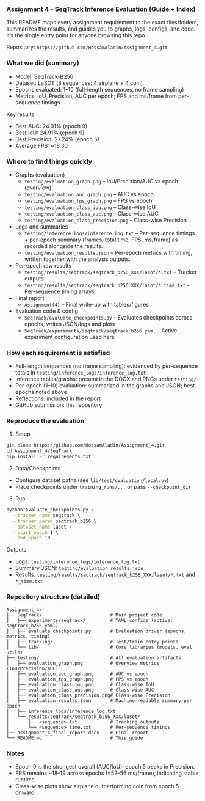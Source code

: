 ### Assignment 4 – SeqTrack Inference Evaluation (Guide + Index)

This README maps every assignment requirement to the exact files/folders, summarizes the results, and guides you to graphs, logs, configs, and code. It’s the single entry point for anyone browsing this repo.

Repository: `https://github.com/HossamAladin/Assignment_4.git`

### What we did (summary)
- Model: SeqTrack-B256
- Dataset: LaSOT (8 sequences: 4 airplane + 4 coin)
- Epochs evaluated: 1–10 (full-length sequences, no frame sampling)
- Metrics: IoU, Precision, AUC per epoch; FPS and ms/frame from per-sequence timings

Key results
- Best AUC: 24.91% (epoch 9)
- Best IoU: 24.91% (epoch 9)
- Best Precision: 27.24% (epoch 5)
- Average FPS: ~18.30

### Where to find things quickly
- Graphs (evaluation)
  - `testing/evaluation_graph.png` – IoU/Precision/AUC vs epoch (overview)
  - `testing/evaluation_auc_graph.png` – AUC vs epoch
  - `testing/evaluation_fps_graph.png` – FPS vs epoch
  - `testing/evaluation_class_iou.png` – Class-wise IoU
  - `testing/evaluation_class_auc.png` – Class-wise AUC
  - `testing/evaluation_class_precision.png` – Class-wise Precision
- Logs and summaries
  - `testing/inference_logs/inference_log.txt` – Per-sequence timings + per-epoch summary (frames, total time, FPS, ms/frame) as recorded alongside the results.
  - `testing/evaluation_results.json` – Per-epoch metrics with timing, written together with the analysis outputs.
- Per-epoch raw results
  - `testing/results/seqtrack/seqtrack_b256_XXX/lasot/*.txt` – Tracker outputs
  - `testing/results/seqtrack/seqtrack_b256_XXX/lasot/*_time.txt` – Per-sequence timing arrays
- Final report
  - `Assignment(4)` – Final write-up with tables/figures
- Evaluation code & config
  - `SeqTrack/evaluate_checkpoints.py` – Evaluates checkpoints across epochs, writes JSON/logs and plots
  - `SeqTrack/experiments/seqtrack/seqtrack_b256.yaml` – Active experiment configuration used here

### How each requirement is satisfied
- Full-length sequences (no frame sampling): evidenced by per-sequence totals in `testing/inference_logs/inference_log.txt`
- Inference tables/graphs: present in the DOCX and PNGs under `testing/`
- Per-epoch (1–10) evaluation: summarized in the graphs and JSON; best epochs noted above
- Reflections: included in the report
- GitHub submission: this repository

### Reproduce the evaluation
1) Setup
```bash
git clone https://github.com/HossamAladin/Assignment_4.git
cd Assignment_4/SeqTrack
pip install -r requirements.txt
```
2) Data/Checkpoints
- Configure dataset paths (see `lib/test/evaluation/local.py`)
- Place checkpoints under `training_runs/...` or pass `--checkpoint_dir`
3) Run
```bash
python evaluate_checkpoints.py \
  --tracker_name seqtrack \
  --tracker_param seqtrack_b256 \
  --dataset_name lasot \
  --start_epoch 1 \
  --end_epoch 10
```
Outputs
- Logs: `testing/inference_logs/inference_log.txt`
- Summary JSON: `testing/evaluation_results.json`
- Results: `testing/results/seqtrack/seqtrack_b256_XXX/lasot/*.txt` and `*_time.txt`

### Repository structure (detailed)
```
Assignment_4/
├── SeqTrack/                         # Main project code
│   ├── experiments/seqtrack/         # YAML configs (active: seqtrack_b256.yaml)
│   ├── evaluate_checkpoints.py       # Evaluation driver (epochs, metrics, timing)
│   ├── tracking/                     # Test/train entry points
│   └── lib/                          # Core libraries (models, eval utils)
├── testing/                          # All evaluation artifacts
│   ├── evaluation_graph.png          # Overview metrics (IoU/Precision/AUC)
│   ├── evaluation_auc_graph.png      # AUC vs epoch
│   ├── evaluation_fps_graph.png      # FPS vs epoch
│   ├── evaluation_class_iou.png      # Class-wise IoU
│   ├── evaluation_class_auc.png      # Class-wise AUC
│   ├── evaluation_class_precision.png# Class-wise Precision
│   ├── evaluation_results.json       # Machine-readable summary per epoch
│   ├── inference_logs/inference_log.txt
│   └── results/seqtrack/seqtrack_b256_XXX/lasot/
│       ├── <sequence>.txt            # Tracking outputs
│       └── <sequence>_time.txt       # Per-sequence timings
├── assignment_4_final_report.docx    # Final report
└── README.md                         # This guide
```

### Notes
- Epoch 9 is the strongest overall (AUC/IoU); epoch 5 peaks in Precision.
- FPS remains ~18–19 across epochs (≈52–56 ms/frame), indicating stable runtime.
- Class-wise plots show airplane outperforming coin from epoch 5 onward.
